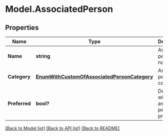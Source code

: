 # Model.AssociatedPerson
## Properties
Name | Type | Description | Notes
------------ | ------------- | ------------- | -------------
**Name** | **string** | Associated person&#39;s name.              | [optional] 
**Category** | [**EnumWithCustomOfAssociatedPersonCategory**](EnumWithCustomOfAssociatedPersonCategory.md) | Associated person&#39;s category.              | [optional] 
**Preferred** | **bool?** | Defines whether associated person is preferred.              | 



[[Back to Model list]](README.md#documentation-for-models) [[Back to API list]](README.md#documentation-for-api-endpoints) [[Back to README]](README.md)


